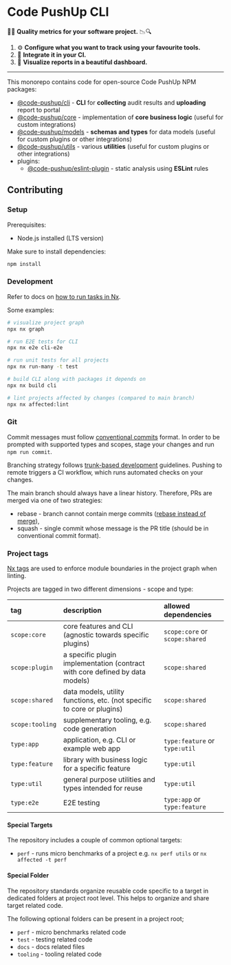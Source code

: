 # Code PushUp CLI

🔎🔬 **Quality metrics for your software project.** 📉🔍

1. ⚙️ **Configure what you want to track using your favourite tools.**
2. 🤖 **Integrate it in your CI.**
3. 🌈 **Visualize reports in a beautiful dashboard.**

---

This monorepo contains code for open-source Code PushUp NPM packages:

- [@code-pushup/cli](./packages/cli) - **CLI** for **collecting** audit results and **uploading** report to portal
- [@code-pushup/core](./packages/core) - implementation of **core business logic** (useful for custom integrations)
- [@code-pushup/models](./packages/models/) - **schemas and types** for data models (useful for custom plugins or other integrations)
- [@code-pushup/utils](./packages/utils/) - various **utilities** (useful for custom plugins or other integrations)
- plugins:
  - [@code-pushup/eslint-plugin](./packages/plugin-eslint/) - static analysis using **ESLint** rules

## Contributing

### Setup

Prerequisites:

- Node.js installed (LTS version)

Make sure to install dependencies:

```sh
npm install
```

### Development

Refer to docs on [how to run tasks in Nx](https://nx.dev/core-features/run-tasks).

Some examples:

```sh
# visualize project graph
npx nx graph

# run E2E tests for CLI
npx nx e2e cli-e2e

# run unit tests for all projects
npx nx run-many -t test

# build CLI along with packages it depends on
npx nx build cli

# lint projects affected by changes (compared to main branch)
npx nx affected:lint
```

### Git

Commit messages must follow [conventional commits](https://conventionalcommits.org/) format.
In order to be prompted with supported types and scopes, stage your changes and run `npm run commit`.

Branching strategy follows [trunk-based development](https://www.atlassian.com/continuous-delivery/continuous-integration/trunk-based-development) guidelines.
Pushing to remote triggers a CI workflow, which runs automated checks on your changes.

The main branch should always have a linear history.
Therefore, PRs are merged via one of two strategies:

- rebase - branch cannot contain merge commits ([rebase instead of merge](https://www.atlassian.com/git/tutorials/merging-vs-rebasing)),
- squash - single commit whose message is the PR title (should be in conventional commit format).

### Project tags

[Nx tags](https://nx.dev/core-features/enforce-module-boundaries) are used to enforce module boundaries in the project graph when linting.

Projects are tagged in two different dimensions - scope and type:

| tag             | description                                                                  | allowed dependencies           |
| :-------------- | :--------------------------------------------------------------------------- | :----------------------------- |
| `scope:core`    | core features and CLI (agnostic towards specific plugins)                    | `scope:core` or `scope:shared` |
| `scope:plugin`  | a specific plugin implementation (contract with core defined by data models) | `scope:shared`                 |
| `scope:shared`  | data models, utility functions, etc. (not specific to core or plugins)       | `scope:shared`                 |
| `scope:tooling` | supplementary tooling, e.g. code generation                                  | `scope:shared`                 |
| `type:app`      | application, e.g. CLI or example web app                                     | `type:feature` or `type:util`  |
| `type:feature`  | library with business logic for a specific feature                           | `type:util`                    |
| `type:util`     | general purpose utilities and types intended for reuse                       | `type:util`                    |
| `type:e2e`      | E2E testing                                                                  | `type:app` or `type:feature`   |

#### Special Targets

The repository includes a couple of common optional targets:

- `perf` - runs micro benchmarks of a project e.g. `nx perf utils` or `nx affected -t perf`

#### Special Folder

The repository standards organize reusable code specific to a target in dedicated folders at project root level.
This helps to organize and share target related code.

The following optional folders can be present in a project root;

- `perf` - micro benchmarks related code
- `test` - testing related code
- `docs` - docs related files
- `tooling` - tooling related code
